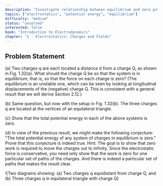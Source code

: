 ```yaml
---
description: "Investigate relationship between equilibrium and zero potential energy"
topics: ["electrostatics", "potential energy", "equilibrium"]
difficulty: "medium"
status: "unsolved"
interested: false
book: "Introduction to Electrodynamics"
chapter: "1 - Electrostatics: Charges and Fields"
---
```


## Problem Statement
(a) Two charges q are each located a distance d from a charge Q, as shown in Fig. 1.32(a). What should the charge Q be so that the system is in equilibrium; that is, so that the force on each charge is zero? (The equilibrium is an unstable one, which can be seen by looking at longitudinal displacements of the (negative) charge Q. This is consistent with a general result that we will derive Section 2.12.)

(b) Same question, but now with the setup in Fig. 1.32(b). The three charges q are located at the vertices of an equilateral triangle.

(c) Show that the total potential energy in each of the above systems is zero.

(d) In view of the previous result, we might make the following conjecture: "The total potential energy of any system of charges in equilibrium is zero." Prove that this conjecture is indeed true. Hint: The goal is to show that zero work is required to move the charges out to infinity. Since the electrostatic force is conservative, you need only show that the work is zero for one particular set of paths of the charges. And there is indeed a particular set of paths that makes the result clear.

![Two diagrams showing: (a) Two charges q equidistant from charge Q, and (b) Three charges q in equilateral triangle with charge Q]
